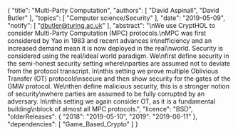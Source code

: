 {
    "title": "Multi-Party Computation",
    "authors": [
        "David Aspinall",
        "David Butler"
    ],
    "topics": [
        "Computer science/Security"
    ],
    "date": "2019-05-09",
    "notify": [
        "dbutler@turing.ac.uk"
    ],
    "abstract": "\nWe use CryptHOL to consider Multi-Party Computation (MPC) protocols.\nMPC was first considered by Yao in 1983 and recent advances in\nefficiency and an increased demand mean it is now deployed in the real\nworld. Security is considered using the real/ideal world paradigm. We\nfirst define security in the semi-honest security setting where\nparties are assumed not to deviate from the protocol transcript. In\nthis setting we prove multiple Oblivious Transfer (OT) protocols\nsecure and then show security for the gates of the GMW protocol. We\nthen define malicious security, this is a stronger notion of security\nwhere parties are assumed to be fully corrupted by an adversary. In\nthis setting we again consider OT, as it is a fundamental building\nblock of almost all MPC protocols.",
    "licence": "BSD",
    "olderReleases": {
        "2018": "2019-05-10",
        "2019": "2019-06-11"
    },
    "dependencies": [
        "Game_Based_Crypto"
    ]
}